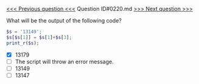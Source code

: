 [<<< Previous question <<<](0219.md)  Question ID#0220.md  [>>> Next question >>>](0221.md) 

What will be the output of the following code?
```php
$s = '13149';
$s[$s[1]] = $s[1]+$s[3];
print_r($s);
```

- [x] 13179
- [ ] The script will throw an error message.
- [ ] 13149
- [ ] 13147
